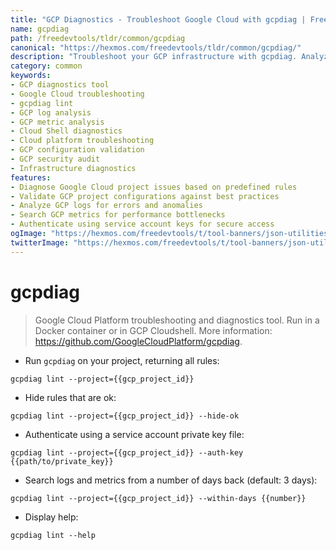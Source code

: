 ```yaml
---
title: "GCP Diagnostics - Troubleshoot Google Cloud with gcpdiag | Free DevTools"
name: gcpdiag
path: /freedevtools/tldr/common/gcpdiag
canonical: "https://hexmos.com/freedevtools/tldr/common/gcpdiag/"
description: "Troubleshoot your GCP infrastructure with gcpdiag. Analyze logs, metrics, and configurations to identify and resolve issues quickly. Free online tool, no registration required."
category: common
keywords:
- GCP diagnostics tool
- Google Cloud troubleshooting
- gcpdiag lint
- GCP log analysis
- GCP metric analysis
- Cloud Shell diagnostics
- Cloud platform troubleshooting
- GCP configuration validation
- GCP security audit
- Infrastructure diagnostics
features:
- Diagnose Google Cloud project issues based on predefined rules
- Validate GCP project configurations against best practices
- Analyze GCP logs for errors and anomalies
- Search GCP metrics for performance bottlenecks
- Authenticate using service account keys for secure access
ogImage: "https://hexmos.com/freedevtools/t/tool-banners/json-utilities-banner.png"
twitterImage: "https://hexmos.com/freedevtools/t/tool-banners/json-utilities-banner.png"
---
```


# gcpdiag

> Google Cloud Platform troubleshooting and diagnostics tool.
> Run in a Docker container or in GCP Cloudshell.
> More information: <https://github.com/GoogleCloudPlatform/gcpdiag>.

- Run `gcpdiag` on your project, returning all rules:

`gcpdiag lint --project={{gcp_project_id}}`

- Hide rules that are ok:

`gcpdiag lint --project={{gcp_project_id}} --hide-ok`

- Authenticate using a service account private key file:

`gcpdiag lint --project={{gcp_project_id}} --auth-key {{path/to/private_key}}`

- Search logs and metrics from a number of days back (default: 3 days):

`gcpdiag lint --project={{gcp_project_id}} --within-days {{number}}`

- Display help:

`gcpdiag lint --help`
